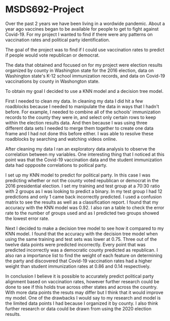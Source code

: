 # MSDS692-Project
Over the past 2 years we have been living in a wordwide pandemic.  About a year ago vaccines began to be available for people to get to fight against Covid-19. 
For my project I wanted to find if there were any patterns on vaccination rates and political party identification.  

The goal of the project was to find if I could use vaccination rates to predict if people would vote republican or democrat.

The data that obtained and focused on for my project were election results organized by county in Washington state for the 2016 election, data on Washington state's K-12 school immunization records, and data on Covid-19 vaccinations by county in Washongton state.

To obtain my goal I decided to use a KNN model and a decision tree model.  

First I needed to clean my data.  In cleaning my data I did hit a few roadblocks because I needed to manipulate the data in ways that I hadn't before.  For example, I needed to combine all of the schools' immunization records to the county they were in, and select only certain rows to keep within the election results data. And then because I was using three different data sets I needed to merge them together to create one data frame and I had not done this before either.  I was able to resolve these roadblocks by searching and watching videos online. 

After cleaning my data I ran an exploratory data analysis to observe the correlation between my variables.  One interesting thing that I noticed at this point was that the Covid-19 vaccination data and the student immunization data had oppposite correlations to poitical party.  

I set up my KNN model to predict for political party.  In this case I was predicting whether or not the county voted republican or democrat in the 2016 presidential election.  I set my training and test group at a 70:30 ratio with 2 groups as I was looking to predict a binary.  In my test group I had 12 predictions and only 1 came back incorrectly predicted.  I used a confusion matrix to see the results as well as a classification report.  I found that my accuracy with the KNN model was 0.92. 
I also ran a table to check the error rate to the number of groups used and as I predicted two groups showed the lowest error rate.  

Next I decided to make a decision tree model to see how it compared to my KNN model.  I found that the accuracy with the decision tree model when using the same training and test sets was lower at 0.75.  Three out of the twelve data points were predicted incorrectly.  Every point that was predicted incorrectly was a democratic county predicted as republican.  I also ran a importance list to find the weight of each feature on determining the party and discovered that Covid-19 vaccination rates had a higher weight than student immunization rates at 0.86 and 0.14 respectively.  

In conclusion I believe it is possible to accurately predict political party alignment based on vaccination rates, however further research could be done to see if this holds true across other states and across the country. With more data points the resuts may differ but I think that it would improve my model.  One of the drawbacks I would say to my research and model is the limited data points I had because I organized it by county.  I also think further research or data could be drawn from using the 2020 election results.  
